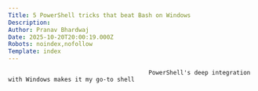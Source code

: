 ```yaml
---
Title: 5 PowerShell tricks that beat Bash on Windows
Description: 
Author: Pranav Bhardwaj
Date: 2025-10-20T20:00:19.000Z
Robots: noindex,nofollow
Template: index
---
```


                                            PowerShell's deep integration with Windows makes it my go-to shell
                                        
